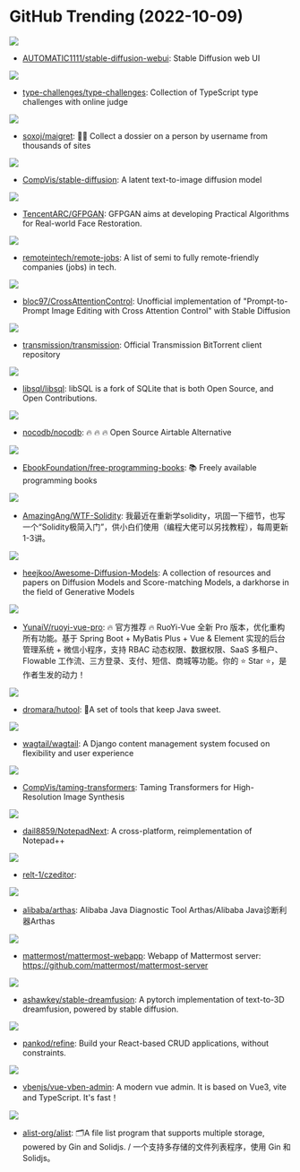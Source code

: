 # GitHub Trending (2022-10-09)

![](https://img.shields.io/badge/Python-New%20822-green?style=flat-square&logo=appveyor)
- [AUTOMATIC1111/stable-diffusion-webui](https://github.com/AUTOMATIC1111/stable-diffusion-webui): Stable Diffusion web UI

![](https://img.shields.io/badge/TypeScript-New%2079-green?style=flat-square&logo=appveyor)
- [type-challenges/type-challenges](https://github.com/type-challenges/type-challenges): Collection of TypeScript type challenges with online judge

![](https://img.shields.io/badge/Python-New%20895-green?style=flat-square&logo=appveyor)
- [soxoj/maigret](https://github.com/soxoj/maigret): 🕵️‍♂️ Collect a dossier on a person by username from thousands of sites

![](https://img.shields.io/badge/Jupyter%20Notebook-New%20312-green?style=flat-square&logo=appveyor)
- [CompVis/stable-diffusion](https://github.com/CompVis/stable-diffusion): A latent text-to-image diffusion model

![](https://img.shields.io/badge/Python-New%2058-green?style=flat-square&logo=appveyor)
- [TencentARC/GFPGAN](https://github.com/TencentARC/GFPGAN): GFPGAN aims at developing Practical Algorithms for Real-world Face Restoration.

![](https://img.shields.io/badge/JavaScript-New%20298-green?style=flat-square&logo=appveyor)
- [remoteintech/remote-jobs](https://github.com/remoteintech/remote-jobs): A list of semi to fully remote-friendly companies (jobs) in tech.

![](https://img.shields.io/badge/Jupyter%20Notebook-New%2037-green?style=flat-square&logo=appveyor)
- [bloc97/CrossAttentionControl](https://github.com/bloc97/CrossAttentionControl): Unofficial implementation of "Prompt-to-Prompt Image Editing with Cross Attention Control" with Stable Diffusion

![](https://img.shields.io/badge/C%2B%2B-New%2053-green?style=flat-square&logo=appveyor)
- [transmission/transmission](https://github.com/transmission/transmission): Official Transmission BitTorrent client repository

![](https://img.shields.io/badge/C-New%20200-green?style=flat-square&logo=appveyor)
- [libsql/libsql](https://github.com/libsql/libsql): libSQL is a fork of SQLite that is both Open Source, and Open Contributions.

![](https://img.shields.io/badge/TypeScript-New%20149-green?style=flat-square&logo=appveyor)
- [nocodb/nocodb](https://github.com/nocodb/nocodb): 🔥 🔥 🔥 Open Source Airtable Alternative

![](https://img.shields.io/badge/none-New%20105-green?style=flat-square&logo=appveyor)
- [EbookFoundation/free-programming-books](https://github.com/EbookFoundation/free-programming-books): 📚 Freely available programming books

![](https://img.shields.io/badge/Solidity-New%2073-green?style=flat-square&logo=appveyor)
- [AmazingAng/WTF-Solidity](https://github.com/AmazingAng/WTF-Solidity): 我最近在重新学solidity，巩固一下细节，也写一个“Solidity极简入门”，供小白们使用（编程大佬可以另找教程），每周更新1-3讲。

![](https://img.shields.io/badge/none-New%20129-green?style=flat-square&logo=appveyor)
- [heejkoo/Awesome-Diffusion-Models](https://github.com/heejkoo/Awesome-Diffusion-Models): A collection of resources and papers on Diffusion Models and Score-matching Models, a darkhorse in the field of Generative Models

![](https://img.shields.io/badge/Java-New%2032-green?style=flat-square&logo=appveyor)
- [YunaiV/ruoyi-vue-pro](https://github.com/YunaiV/ruoyi-vue-pro): 🔥 官方推荐 🔥 RuoYi-Vue 全新 Pro 版本，优化重构所有功能。基于 Spring Boot + MyBatis Plus + Vue & Element 实现的后台管理系统 + 微信小程序，支持 RBAC 动态权限、数据权限、SaaS 多租户、Flowable 工作流、三方登录、支付、短信、商城等功能。你的 ⭐️ Star ⭐️，是作者生发的动力！

![](https://img.shields.io/badge/Java-New%2035-green?style=flat-square&logo=appveyor)
- [dromara/hutool](https://github.com/dromara/hutool): 🍬A set of tools that keep Java sweet.

![](https://img.shields.io/badge/Python-New%2024-green?style=flat-square&logo=appveyor)
- [wagtail/wagtail](https://github.com/wagtail/wagtail): A Django content management system focused on flexibility and user experience

![](https://img.shields.io/badge/Jupyter%20Notebook-New%2022-green?style=flat-square&logo=appveyor)
- [CompVis/taming-transformers](https://github.com/CompVis/taming-transformers): Taming Transformers for High-Resolution Image Synthesis

![](https://img.shields.io/badge/C%2B%2B-New%20266-green?style=flat-square&logo=appveyor)
- [dail8859/NotepadNext](https://github.com/dail8859/NotepadNext): A cross-platform, reimplementation of Notepad++

![](https://img.shields.io/badge/Python-New%204-green?style=flat-square&logo=appveyor)
- [relt-1/czeditor](https://github.com/relt-1/czeditor): 

![](https://img.shields.io/badge/Java-New%2014-green?style=flat-square&logo=appveyor)
- [alibaba/arthas](https://github.com/alibaba/arthas): Alibaba Java Diagnostic Tool Arthas/Alibaba Java诊断利器Arthas

![](https://img.shields.io/badge/TypeScript-New%2080-green?style=flat-square&logo=appveyor)
- [mattermost/mattermost-webapp](https://github.com/mattermost/mattermost-webapp): Webapp of Mattermost server: https://github.com/mattermost/mattermost-server

![](https://img.shields.io/badge/Python-New%20282-green?style=flat-square&logo=appveyor)
- [ashawkey/stable-dreamfusion](https://github.com/ashawkey/stable-dreamfusion): A pytorch implementation of text-to-3D dreamfusion, powered by stable diffusion.

![](https://img.shields.io/badge/TypeScript-New%20147-green?style=flat-square&logo=appveyor)
- [pankod/refine](https://github.com/pankod/refine): Build your React-based CRUD applications, without constraints.

![](https://img.shields.io/badge/Vue-New%2040-green?style=flat-square&logo=appveyor)
- [vbenjs/vue-vben-admin](https://github.com/vbenjs/vue-vben-admin): A modern vue admin. It is based on Vue3, vite and TypeScript. It's fast！

![](https://img.shields.io/badge/Go-New%2086-green?style=flat-square&logo=appveyor)
- [alist-org/alist](https://github.com/alist-org/alist): 🗂️A file list program that supports multiple storage, powered by Gin and Solidjs. / 一个支持多存储的文件列表程序，使用 Gin 和 Solidjs。

